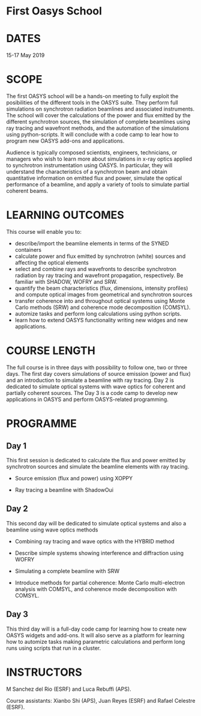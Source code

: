 # First Oasys School

DATES
=====

15-17 May 2019


SCOPE
=====
The first OASYS school will be a hands-on meeting to fully exploit the posibilities of the different tools in the OASYS suite. They perform full simulations on synchrotron radiation beamlines and associated instruments. The school will cover the calculations of the power and flux emitted by the different synchrotron sources, the simulation of complete beamlines using ray tracing and wavefront methods, and the automation of the simulations using python-scripts. It will conclude with a code camp to lear how to program new OASYS add-ons and applications. 

Audience is typically composed scientists, engineers, technicians, or managers who wish to learn more about simulations in x-ray optics applied to synchrotron instrumentation using OASYS. In particular, they will understand the characteristics of a synchrotron beam and obtain quantitative information on emitted flux and power, simulate the optical performance of a beamline, and apply a variety of tools to simulate partial coherent beams. 

LEARNING OUTCOMES
=================

This course will enable you to:

- describe/import the beamline elements in terms of the SYNED containers
- calculate power and flux emitted by synchrotron (white) sources and affecting the optical elements
- select and combine rays and wavefronts to describe synchrotron radiation by ray tracing and wavefront propagation, respectively. Be familiar with SHADOW, WOFRY and SRW.
- quantify the beam characteristics (flux, dimensions, intensity profiles) and compute optical images from geometrical and synchrotron sources
- transfer coherence into and throughout optical systems using Monte Carlo methods (SRW) and coherence mode decomposition (COMSYL). 
- automize tasks and perform long calculations using python scripts. 
- learn how to extend OASYS functionality writing new widges and new applications. 


COURSE LENGTH
=============

The full course is in three days with possibility to follow one, two or three days. The first day covers simulations of source emission (power and flux) and an introduction to simulate a beamline with ray tracing. Day 2 is dedicated to simulate optical systems with wave optics for coherent and partially coherent sources. The Day 3 is a code camp to develop new applications in OASYS and perform OASYS-related programming. 


PROGRAMME
=========

Day 1
-----

This first session is dedicated to calculate the flux and power emitted by synchrotron sources and simulate the beamline elements with ray tracing. 

- Source emission (flux and power)  using XOPPY

- Ray tracing a beamline with ShadowOui

Day 2
-----

This second day will be dedicated to simulate optical systems and also a beamline using wave optics methods

- Combining ray tracing and wave optics with the HYBRID method

- Describe simple systems showing interference and diffraction using WOFRY

- Simulating a complete beamline with SRW

- Introduce methods for partial coherence: Monte Carlo multi-electron analysis with COMSYL, and coherence mode decomposition with COMSYL. 

Day 3
-----

This third day will is a full-day code camp for learning how to create new OASYS widgets and add-ons. It will also serve as a platform for learning how to automize tasks making parametric calculations and perform long runs using scripts that run in a cluster.  


INSTRUCTORS
===========

M Sanchez del Rio (ESRF) and Luca Rebuffi (APS).


Course assistants: Xianbo Shi (APS), Juan Reyes (ESRF) and Rafael Celestre (ESRF). 


